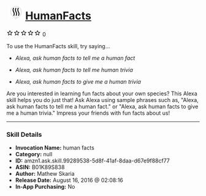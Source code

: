# &nbsp;<img src="skill_icon" alt="HumanFacts icon" width="36"> [HumanFacts](http://alexa.amazon.com/#skills/amzn1.ask.skill.99289538-5d8f-41af-8daa-d67e9f88cf77)
![0 stars](../../images/ic_star_border_black_18dp_1x.png)![0 stars](../../images/ic_star_border_black_18dp_1x.png)![0 stars](../../images/ic_star_border_black_18dp_1x.png)![0 stars](../../images/ic_star_border_black_18dp_1x.png)![0 stars](../../images/ic_star_border_black_18dp_1x.png) 0

To use the HumanFacts skill, try saying...

* *Alexa, ask human facts to tell me a human fact*

* *Alexa, ask human facts to tell me human trivia*

* *Alexa, ask human facts to give me a human trivia*

Are you interested in learning fun facts about your own species?  This Alexa skill helps you do just that!  Ask Alexa using sample phrases such as, "Alexa, ask human facts to tell me a human fact." or "Alexa, ask human facts to give me a human trivia."  Impress your friends with fun facts about us!

***

### Skill Details

* **Invocation Name:** human facts
* **Category:** null
* **ID:** amzn1.ask.skill.99289538-5d8f-41af-8daa-d67e9f88cf77
* **ASIN:** B01K89S838
* **Author:** Mathew Skaria
* **Release Date:** August 16, 2016 @ 02:08:16
* **In-App Purchasing:** No
